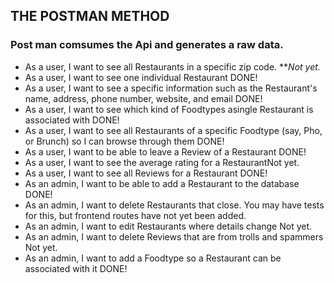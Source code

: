 ## THE POSTMAN METHOD
### Post man comsumes the Api and generates a raw data.


* As a user, I want to see all Restaurants in a specific zip code. ***Not yet.*
* As a user, I want to see one individual Restaurant DONE!
* As a user, I want to see a specific information such as the Restaurant's name, address, phone number, website, and email DONE!
* As a user, I want to see which kind of Foodtypes asingle Restaurant is associated with DONE!
* As a user, I want to see all Restaurants of a specific Foodtype (say, Pho, or Brunch) so I can browse through them DONE!
* As a user, I want to be able to leave a Review of a Restaurant DONE!
* As a user, I want to see the average rating for a RestaurantNot yet.
* As a user, I want to see all Reviews for a Restaurant DONE!
* As an admin, I want to be able to add a Restaurant to the database DONE!
* As an admin, I want to delete Restaurants that close. You may have tests for this, but frontend routes have not yet been added.
* As an admin, I want to edit Restaurants where details change Not yet.
* As an admin, I want to delete Reviews that are from trolls and spammers Not yet.
* As an admin, I want to add a Foodtype so a Restaurant can be associated with it DONE!
